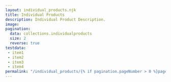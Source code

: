 ```yaml
---
layout: individual_products.njk
title: Individual Products
description: Individual Product Description.
image: 
pagination:
  data: collections.individualproducts
  size: 2
  reverse: true
testdata:
 - item1
 - item2
 - item3
 - item4
permalink: "/individual_products/{% if pagination.pageNumber > 0 %}page-{{ pagination.pageNumber + 1 }}/{% endif %}index.html"
---
```


